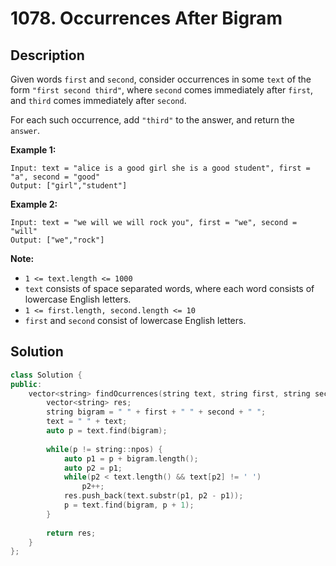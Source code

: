 # 1078. Occurrences After Bigram

## Description

Given words `first` and `second`, consider occurrences in some `text` of the form `"first second third"`, where `second` comes immediately after `first`, and `third` comes immediately after `second`.

For each such occurrence, add `"third"` to the answer, and return the `answer`.

**Example 1:**

```
Input: text = "alice is a good girl she is a good student", first = "a", second = "good"
Output: ["girl","student"]
```

**Example 2:**

```
Input: text = "we will we will rock you", first = "we", second = "will"
Output: ["we","rock"]
```

**Note:**

- `1 <= text.length <= 1000`
- `text` consists of space separated words, where each word consists of lowercase English letters.
- `1 <= first.length, second.length <= 10`
- `first` and `second` consist of lowercase English letters.

## Solution

```cpp
class Solution {
public:
    vector<string> findOcurrences(string text, string first, string second) {
        vector<string> res;
        string bigram = " " + first + " " + second + " ";
        text = " " + text;
        auto p = text.find(bigram);
        
        while(p != string::npos) {
            auto p1 = p + bigram.length();
            auto p2 = p1;
            while(p2 < text.length() && text[p2] != ' ')
                p2++;
            res.push_back(text.substr(p1, p2 - p1));
            p = text.find(bigram, p + 1);
        }
        
        return res;
    }
};
```